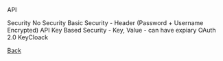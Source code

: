API

Security
No Security
Basic Security - Header (Password + Username Encrypted)
API Key Based Security - Key, Value - can have expiary
OAuth 2.0
KeyCloack

[Back](https://github.com/hmislk/hmis/wiki/Developer-Manual)
